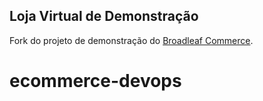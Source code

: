 ## Loja Virtual de Demonstração

Fork do projeto de demonstração do [Broadleaf Commerce](http://www.broadleafcommerce.org).

# ecommerce-devops
